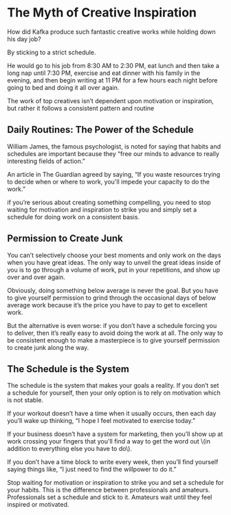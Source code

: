 # The Myth of Creative Inspiration

How did Kafka produce such fantastic creative works while holding down his day job?

By sticking to a strict schedule.

He would go to his job from 8:30 AM to 2:30 PM, eat lunch and then take a long nap until 7:30 PM, exercise and eat dinner with his family in the evening, and then begin writing at 11 PM for a few hours each night before going to bed and doing it all over again.

The work of top creatives isn’t dependent upon motivation or inspiration, but rather it follows a consistent pattern and routine

## Daily Routines: The Power of the Schedule

William James, the famous psychologist, is noted for saying that habits and schedules are important because they “free our minds to advance to really interesting fields of action.”

An article in The Guardian agreed by saying, “If you waste resources trying to decide when or where to work, you'll impede your capacity to do the work.”

if you’re serious about creating something compelling, you need to stop waiting for motivation and inspiration to strike you and simply set a schedule for doing work on a consistent basis.

## Permission to Create Junk

You can’t selectively choose your best moments and only work on the days when you have great ideas. The only way to unveil the great ideas inside of you is to go through a volume of work, put in your repetitions, and show up over and over again.

Obviously, doing something below average is never the goal. But you have to give yourself permission to grind through the occasional days of below average work because it’s the price you have to pay to get to excellent work.

But the alternative is even worse: if you don’t have a schedule forcing you to deliver, then it’s really easy to avoid doing the work at all. The only way to be consistent enough to make a masterpiece is to give yourself permission to create junk along the way.

## The Schedule is the System

The schedule is the system that makes your goals a reality. If you don’t set a schedule for yourself, then your only option is to rely on motivation which is not stable.

If your workout doesn’t have a time when it usually occurs, then each day you’ll wake up thinking, “I hope I feel motivated to exercise today.”

If your business doesn’t have a system for marketing, then you’ll show up at work crossing your fingers that you'll find a way to get the word out \\(in addition to everything else you have to do\\).

If you don’t have a time block to write every week, then you’ll find yourself saying things like, “I just need to find the willpower to do it.”

Stop waiting for motivation or inspiration to strike you and set a schedule for your habits. This is the difference between professionals and amateurs. Professionals set a schedule and stick to it. Amateurs wait until they feel inspired or motivated.

